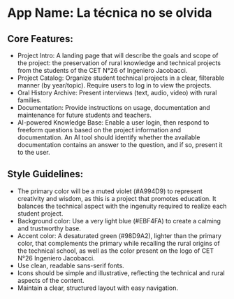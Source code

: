 # **App Name**: La técnica no se olvida
## Core Features:

- Project Intro: A landing page that will describe the goals and scope of the project: the preservation of rural knowledge and technical projects from the students of the CET N°26 of Ingeniero Jacobacci.
- Project Catalog: Organize student technical projects in a clear, filterable manner (by year/topic).  Require users to log in to view the projects.
- Oral History Archive: Present interviews (text, audio, video) with rural families.
- Documentation: Provide instructions on usage, documentation and maintenance for future students and teachers.
- AI-powered Knowledge Base: Enable a user login, then respond to freeform questions based on the project information and documentation. An AI tool should identify whether the available documentation contains an answer to the question, and if so, present it to the user.

## Style Guidelines:

- The primary color will be a muted violet (#A994D9) to represent creativity and wisdom, as this is a project that promotes education. It balances the technical aspect with the ingenuity required to realize each student project.
- Background color: Use a very light blue (#EBF4FA) to create a calming and trustworthy base.
- Accent color: A desaturated green (#98D9A2), lighter than the primary color, that complements the primary while recalling the rural origins of the technical school, as well as the color present on the logo of CET N°26 Ingeniero Jacobacci.
- Use clean, readable sans-serif fonts.
- Icons should be simple and illustrative, reflecting the technical and rural aspects of the content.
- Maintain a clear, structured layout with easy navigation.